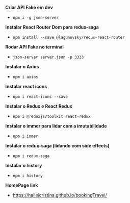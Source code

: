 **Criar API Fake em dev**
- ``npm i -g json-server``

**Instalar React Router Dom para redux-saga**
- ``npm install --save @lagunovsky/redux-react-router``

**Rodar API Fake no terminal**
- ``json-server server.json -p 3333``

**Instalar o Axios**
- ``npm i axios``

**Instalar react icons**
- ``npm i react-icons --save``

**Instalar o Redux e React Redux**
- ``npm i @reduxjs/toolkit react-redux``

**Instalar o immer para lidar com a imutabilidade**
- ``npm i immer``

**Instalar o redux-saga (lidando com side effects)**
- ``npm i redux-saga``

**Instalar o history**
- ``npm i history``

**HomePage link**
- https://haileicristina.github.io/bookingTravel/
